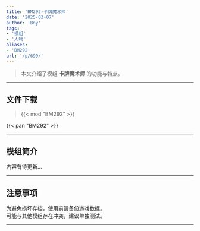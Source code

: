```yaml
---
title: 'BM292-卡牌魔术师'
date: '2025-03-07'
author: 'Bny'
tags:
- '模组'
- '人物'
aliases:
- 'BM292'
url: '/p/699/'
---
```


> 本文介绍了模组 **卡牌魔术师** 的功能与特点。

---

## 文件下载  

> {{< mod "BM292" >}}  

{{< pan "BM292" >}}  

---

## 模组简介

>  
内容有待更新...  

---

## 注意事项

>  
为避免损坏存档，使用前请备份游戏数据。  
可能与其他模组存在冲突，建议单独测试。  

---

